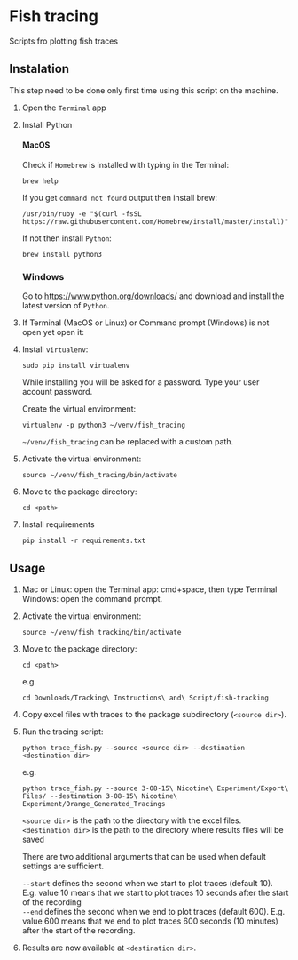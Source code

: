 # Fish tracing

Scripts fro plotting fish traces

## Instalation

This step need to be done only first time using this script on the machine.

1. Open the `Terminal` app

2. Install Python

   #### MacOS
   
   Check if `Homebrew` is installed with typing in the Terminal:
   
       brew help

   If you get `command not found` output then install brew:
   
       /usr/bin/ruby -e "$(curl -fsSL https://raw.githubusercontent.com/Homebrew/install/master/install)"
       
   If not then install `Python`:
   
       brew install python3
       
   ### Windows
   
   Go to https://www.python.org/downloads/ and download and install the latest 
   version of `Python`.
   
3. If Terminal (MacOS or Linux) or Command prompt (Windows) is not open yet
   open it:<br>
   
4. Install `virtualenv`:

       sudo pip install virtualenv
       
   While installing you will be asked for a password. Type your user account 
   password. 
   
   Create the virtual environment:
   
       virtualenv -p python3 ~/venv/fish_tracing
   
   `~/venv/fish_tracing` can be replaced with a custom path.
   
5. Activate the virtual environment:

       source ~/venv/fish_tracing/bin/activate
       
6. Move to the package directory:

       cd <path>
       
7. Install requirements

       pip install -r requirements.txt
       
## Usage

1. Mac or Linux: open the Terminal app:  cmd+space, then type Terminal<br>
   Windows: open the command prompt.

2. Activate the virtual environment:

       source ~/venv/fish_tracking/bin/activate

3. Move to the package directory:

       cd <path>

   e.g.

       cd Downloads/Tracking\ Instructions\ and\ Script/fish-tracking
       
4. Copy excel files with traces to the package subdirectory (`<source dir>`).

5. Run the tracing script:

       python trace_fish.py --source <source dir> --destination <destination dir>

   e.g.

       python trace_fish.py --source 3-08-15\ Nicotine\ Experiment/Export\ Files/ --destination 3-08-15\ Nicotine\ Experiment/Orange_Generated_Tracings
       
   `<source dir>` is the path to the directory with the excel files. <br>
   `<destination dir>` is the path to the directory where results files will be saved
   
   There are two additional arguments that can be used when default settings
   are sufficient.
   
   `--start` defines the second when we start to plot traces (default 10).
   E.g. value 10 means that we start to plot traces 10 seconds after the start
   of the recording <br>
   `--end` defines the second when we end to plot traces (default 600).
   E.g. value 600 means that we end to plot traces 600 seconds (10 minutes) 
   after the start of the recording.
   
6. Results are now available at `<destination dir>`.    
